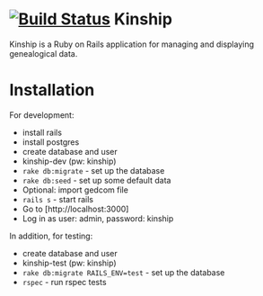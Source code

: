 [![Build Status](https://travis-ci.org/oddityoverseer13/kinship.svg?branch=master)](https://travis-ci.org/oddityoverseer13/kinship)
Kinship
=======
Kinship is a Ruby on Rails application for managing and displaying genealogical data.

Installation
============
For development:

- install rails
- install postgres
- create database and user
 - kinship-dev (pw: kinship)
- `rake db:migrate` - set up the database
- `rake db:seed` - set up some default data
- Optional: import gedcom file
- `rails s` - start rails
- Go to [http://localhost:3000]
- Log in as user: admin, password: kinship

In addition, for testing:

- create database and user
 - kinship-test (pw: kinship)
- `rake db:migrate RAILS_ENV=test` - set up the database
- `rspec` - run rspec tests
